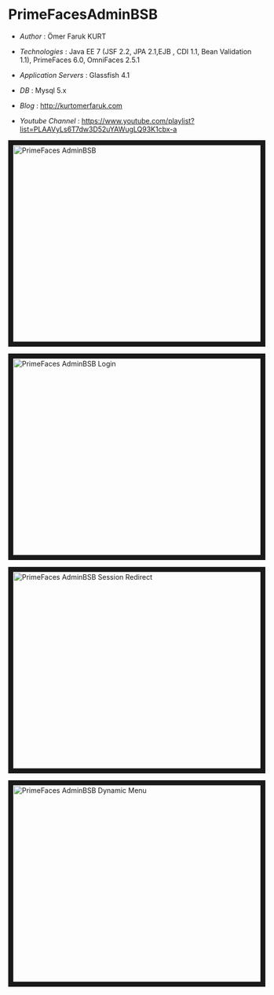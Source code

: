 # PrimeFacesAdminBSB

* *Author* : Ömer Faruk KURT
* *Technologies* : Java EE 7 (JSF 2.2, JPA 2.1,EJB , CDI 1.1, Bean Validation 1.1), PrimeFaces 6.0, OmniFaces 2.5.1
* *Application Servers* : Glassfish 4.1
* *DB* : Mysql 5.x

* *Blog* : http://kurtomerfaruk.com
* *Youtube Channel* : https://www.youtube.com/playlist?list=PLAAVyLs6T7dw3D52uYAWugLQ93K1cbx-a


<a href="https://www.youtube.com/watch?v=YiuWYcCpwqE
" target="_blank"><img src="http://img.youtube.com/vi/YiuWYcCpwqE/0.jpg" 
alt="PrimeFaces AdminBSB" width="650" height="400" border="10" /></a>

<a href="https://www.youtube.com/watch?v=93Hp23Js-iU
" target="_blank"><img src="http://img.youtube.com/vi/93Hp23Js-iU/0.jpg" 
alt="PrimeFaces AdminBSB Login" width="650" height="400" border="10" /></a>

<a href="https://www.youtube.com/watch?v=stMotCYaDMg
" target="_blank"><img src="http://img.youtube.com/vi/stMotCYaDMg/0.jpg" 
alt="PrimeFaces AdminBSB Session Redirect" width="650" height="400" border="10" /></a>

<a href="https://www.youtube.com/watch?v=71PFbcLQotM
" target="_blank"><img src="http://img.youtube.com/vi/71PFbcLQotM/0.jpg" 
alt="PrimeFaces AdminBSB Dynamic Menu" width="650" height="400" border="10" /></a>
